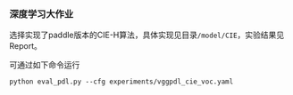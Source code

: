 ### 深度学习大作业
选择实现了paddle版本的CIE-H算法，具体实现见目录`/model/CIE`，实验结果见Report。

可通过如下命令运行
```
python eval_pdl.py --cfg experiments/vggpdl_cie_voc.yaml